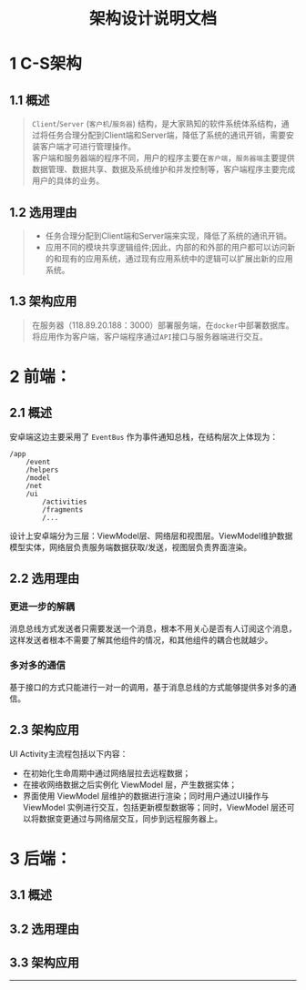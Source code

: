 
# <p align = "middle">**架构设计说明文档**</p>

# 1 C-S架构
## 1.1 概述

> `Client`/`Server` (`客户机`/`服务器`) 结构，是大家熟知的软件系统体系结构，通过将任务合理分配到Client端和Server端，降低了系统的通讯开销，需要安装客户端才可进行管理操作。<br>
> 客户端和服务器端的程序不同，用户的程序主要在`客户端`，`服务器端`主要提供数据管理、数据共享、数据及系统维护和并发控制等，客户端程序主要完成用户的具体的业务。

## 1.2 选用理由
> - 任务合理分配到Client端和Server端来实现，降低了系统的通讯开销。
> - 应用不同的模块共享逻辑组件;因此，内部的和外部的用户都可以访问新的和现有的应用系统，通过现有应用系统中的逻辑可以扩展出新的应用系统。

## 1.3 架构应用
> 在服务器（118.89.20.188：3000）部署服务端，在`docker`中部署数据库。将应用作为客户端，客户端程序通过`API`接口与服务器端进行交互。

# 2 前端：
## 2.1 概述

安卓端这边主要采用了 `EventBus` 作为事件通知总栈，在结构层次上体现为：

```
/app
    /event
    /helpers
    /model
    /net
    /ui
        /activities
        /fragments
        /...
```

设计上安卓端分为三层：ViewModel层、网络层和视图层。ViewModel维护数据模型实体，网络层负责服务端数据获取/发送，视图层负责界面渲染。

## 2.2 选用理由

### 更进一步的解耦

消息总线方式发送者只需要发送一个消息，根本不用关心是否有人订阅这个消息，这样发送者根本不需要了解其他组件的情况，和其他组件的耦合也就越少。

### 多对多的通信

基于接口的方式只能进行一对一的调用，基于消息总线的方式能够提供多对多的通信。

## 2.3 架构应用

UI Activity主流程包括以下内容：

- 在初始化生命周期中通过网络层拉去远程数据；
- 在接收网络数据之后实例化 ViewModel 层，产生数据实体；
- 界面使用 ViewModel 层维护的数据进行渲染；同时用户通过UI操作与 ViewModel 实例进行交互，包括更新模型数据等；同时，ViewModel 层还可以将数据变更通过与网络层交互，同步到远程服务器上。

# 3 后端：
## 3.1 概述

## 3.2 选用理由

## 3.3 架构应用



----------------------------------------